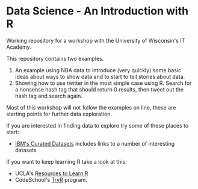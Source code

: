 Data Science - An Introduction with R
================

Working repository for a workshop with the University of Wisconsin's IT Academy.

This repository contains two examples.

1.  An example using NBA data to introduce (very quickly) some basic ideas about ways to show data and to start to tell stories about data.
2.  Showing how to use twitter in the most simple case using R.  Search for a nonsense hash tag that should return 0 results, then tweet out the hash tag and search again.
  
Most of this workshop will not follow the examples on line, these are starting points for further data exploration.

If you are interested in finding data to explore try some of these places to start:

* [IBM's Curated Datasets](http://ibmhadoop.challengepost.com/details/data) includes links to a number of interesting datasets

If you want to keep learning R take a look at this:

* UCLA's [Resources to Learn R](http://www.ats.ucla.edu/stat/r/)
* CodeSchool's [TryR](http://tryr.codeschool.com/) program.